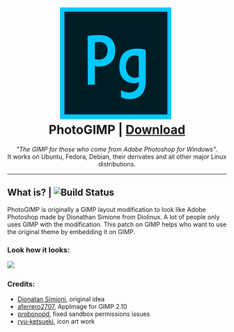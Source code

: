 <h1 align="center">
  <img src="photogimp.png" alt="GIMP">
  <br />
  PhotoGIMP | <a href="https://github.com/sudo-give-me-coffee/PhotoGIMP/releases/download/continuous/PhotoGIMP-x86_64.AppImage">Download</a>
</h1>

<p align="center"><i>"The GIMP for those who come from Adobe Photoshop for Windows"</i>.<br> It works on Ubuntu, Fedora, Debian, their derivates and all other major Linux
distributions.</p>

<hr>

## What is? | ![ Build Status](https://api.travis-ci.org/sudo-give-me-coffee/PhotoGIMP.svg?branch=master)

PhotoGIMP is originally a GIMP layout modification to look like Adobe Photoshop made by Dionathan Simione from Diolinux. A lot of people only uses GIMP with the modification. This patch on GIMP helps who want to use the original theme by embedding it on GIMP.

### Look how it looks:

![](https://github.com/sudo-give-me-coffee/PhotoGIMP/raw/master/screenshot.png)

### Credits:

 - [Dionatan Simioni](https://br.linkedin.com/in/dionatansimioni), original idea
 - [aferrero2707](https://github.com/aferrero2707), AppImage for GIMP 2.10
 - [probonopd](https://github.com/probonopd), fixed sandbox permissions issues
 - [ryu-ketsueki](https://github.com/ryu-ketsueki), icon art work
